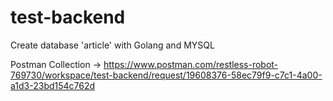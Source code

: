 # test-backend
Create database 'article' with Golang and MYSQL

Postman Collection ->
https://www.postman.com/restless-robot-769730/workspace/test-backend/request/19608376-58ec79f9-c7c1-4a00-a1d3-23bd154c762d
